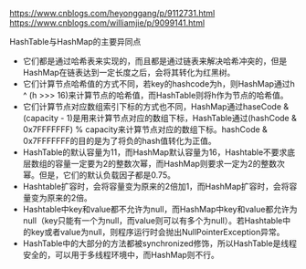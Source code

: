 https://www.cnblogs.com/heyonggang/p/9112731.html
https://www.cnblogs.com/williamjie/p/9099141.html

HashTable与HashMap的主要异同点
* 它们都是通过哈希表来实现的，而且都是通过链表来解决哈希冲突的，但是HashMap在链表达到一定长度之后，会将其转化为红黑树。
* 它们计算节点哈希值的方式不同，若key的hashcode为h，则HashMap通过h ^ (h >>> 16)来计算节点的哈希值，而HashTable则将h作为节点的哈希值。
* 它们计算节点对应数组索引下标的方式也不同，HashMap通过haseCode & (capacity - 1)是用来计算节点对应的数组下标，HashTable通过(hashCode & 0x7FFFFFFF) % capacity来计算节点对应的数组下标。hashCode & 0x7FFFFFFF的目的是为了将负的hash值转化为正值。
* HashTable的默认容量为11，而HashMap默认容量为16，Hashtable不要求底层数组的容量一定要为2的整数次幂，而HashMap则要求一定为2的整数次幂。但是，它们的默认负载因子都是0.75。
* Hashtable扩容时，会将容量变为原来的2倍加1，而HashMap扩容时，会将容量变为原来的2倍。
* Hashtable中key和value都不允许为null，而HashMap中key和value都允许为null（key只能有一个为null，而value则可以有多个为null）。若Hashtable中的key或者value为null，则程序运行时会抛出NullPointerException异常。
* HashTable中的大部分的方法都被synchronized修饰，所以HashTable是线程安全的，可以用于多线程环境中，而HashMap则不行。
